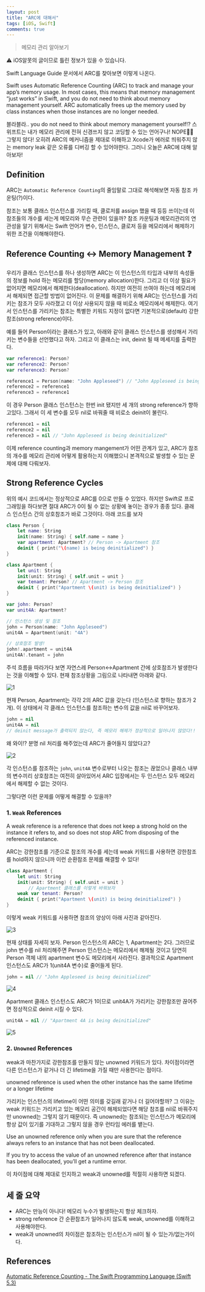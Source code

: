 ```yaml
---
layout: post
title: "ARC에 대해서"
tags: [iOS, Swift]
comments: true
---
```


> 메모리 관리 알아보기  

⚠ iOS알못의 글이므로 틀린 정보가 있을 수 있습니다.  

Swift Language Guide 문서에서 ARC를 찾아보면 이렇게 나온다.

Swift uses Automatic Reference Counting (ARC) to track and manage your app’s memory usage. In most cases, this means that memory management “just works” in Swift, and you do not need to think about memory management yourself. ARC automatically frees up the memory used by class instances when those instances are no longer needed.

블라블라.. you do not need to think about memory management yourself!? 스위프트는 내가 메모리 관리에 전혀 신경쓰지 않고 코딩할 수 있는 언어구나! NOPE🙅🏻 그렇지 않다! 오히려 ARC의 메커니즘을 제대로 이해하고 Xcode가 에러로 띄워주지 않는 memory leak 같은 오류를 디버깅 할 수 있어야한다. 그러니 오늘은 ARC에 대해 알아보자!

## Definition

ARC는 `Automatic Reference Counting`의 줄임말로 그대로 해석해보면 자동 참조 카운팅(?)이다.

참조는 보통 클래스 인스턴스를 가리킬 때, 클로저를 assign 했을 때 등등 쓰이는데 이 참조들의 개수를 세는게 메모리와 무슨 관련이 있을까? 참조 카운팅과 메모리관리의 연관성을 알기 위해서는 Swift 언어가 변수, 인스턴스, 클로저 등을 메모리에서 해제하기위한 조건을 이해해야한다.

## Reference Counting ↔ Memory Management ❓

우리가 클래스 인스턴스를 하나 생성하면 ARC는 이 인스턴스의 타입과 내부의 속성들의 정보를 hold 하는 메모리를 할당(memory allocation)한다. 그리고 더 이상 필요가 없어지면 메모리에서 해제한다(deallocation). 하지만 여전히 쓰여야 하는데 메모리에서 해제되면 접근할 방법이 없어진다. 이 문제를 해결하기 위해 ARC는 인스턴스를 가리키는 참조가 모두 사라졌고 더 이상 사용되지 않을 때 비로소 메모리에서 해제한다. 여기서 인스턴스를 가리키는 참조는 특별한 키워드 지정이 없다면 기본적으로(default) 강한참조(strong reference)이다.

예를 들어 Person이라는 클래스가 있고, 아래와 같이 클래스 인스턴스를 생성해서 가리키는 변수들을 선언했다고 하자. 그리고 이 클래스는 init, deinit 될 때 메세지를 출력한다.

```swift
var reference1: Person?
var reference2: Person?
var reference3: Person?

reference1 = Person(name: "John Appleseed") // "John Appleseed is being initialized"
reference2 = reference1
reference3 = reference1
```

이 경우 Person 클래스 인스턴스는 한번 init 됐지만 세 개의 strong reference가 향하고있다. 그래서 이 세 변수를 모두 nil로 바꿔줄 때 비로소 deinit이 불린다.

```swift
reference1 = nil
reference2 = nil
reference3 = nil // "John Appleseed is being deinitialized"
```

이제 reference counting과 memory mangement가 어떤 관계가 있고, ARC가 참조의 개수를 메모리 관리에 어떻게 활용하는지 이해했으니 본격적으로 발생할 수 있는 문제에 대해 다뤄보자.

## Strong Reference Cycles

위의 예시 코드에서는 정상적으로 ARC를 0으로 만들 수 있었다. 하지만 Swift로 프로그래밍을 하다보면 절대 ARC가 0이 될 수 없는 상황에 놓이는 경우가 종종 있다. 클래스 인스턴스 간의 상호참조가 바로 그것이다. 아래 코드를 보자

```swift
class Person {
    let name: String
    init(name: String) { self.name = name }
    var apartment: Apartment? // Person -> Apartment 참조
    deinit { print("\(name) is being deinitialized") }
}

class Apartment {
    let unit: String
    init(unit: String) { self.unit = unit }
    var tenant: Person? // Apartment -> Person 참조
    deinit { print("Apartment \(unit) is being deinitialized") }
}

var john: Person?
var unit4A: Apartment?

// 인스턴스 생성 및 참조
john = Person(name: "John Appleseed")
unit4A = Apartment(unit: "4A")

// 상호참조 발생!
john!.apartment = unit4A
unit4A!.tenant = john
```

주석 흐름을 따라가다 보면 자연스레 Person↔Apartment 간에 상호참조가 발생한다는 것을 이해할 수 있다. 현재 참조상황을 그림으로 나타내면 아래와 같다.

![1](https://user-images.githubusercontent.com/35067611/104595939-a0fe7780-56b6-11eb-9cf4-1ebeacd5d044.png)

현재 Person, Apartment는 각각 2의 ARC 값을 갖는다 (인스턴스로 향하는 참조가 2개). 이 상태에서 각 클래스 인스턴스를 참조하는 변수의 값을 nil로 바꾸어보자.

```swift
john = nil
unit4A = nil
// deinit message가 출력되지 않는다, 즉 메모리 해제가 정상적으로 일어나지 않았다!!
```

왜 와이!? 분명 nil 처리를 해주었는데 ARC가 줄어들지 않았다고?

![2](https://user-images.githubusercontent.com/35067611/104595943-a2c83b00-56b6-11eb-8245-4c965bd1755b.png)

각 인스턴스를 참조하는 `john`, `unit4A` 변수로부터 나오는 참조는 끊었으나 클래스 내부의 변수끼리 상호참조는 여전히 살아있어서 ARC 입장에서는 두 인스턴스 모두 메모리에서 해제할 수 없는 것이다.

그렇다면 이런 문제를 어떻게 해결할 수 있을까?

### 1. `Weak` References

A weak reference is a reference that does not keep a strong hold on the instance it refers to, and so does not stop ARC from disposing of the referenced instance.

ARC는 강한참조를 기준으로 참조의 개수를 세는데 weak 키워드를 사용하면 강한참조를 hold하지 않으니까 이런 순환참조 문제를 해결할 수 있다!

```swift
class Apartment {
    let unit: String
    init(unit: String) { self.unit = unit }
		// Apartment 클래스를 이렇게 바꿔보자
    weak var tenant: Person?
    deinit { print("Apartment \(unit) is being deinitialized") }
}
```

이렇게 weak 키워드를 사용하면 참조의 양상이 아래 사진과 같아진다.

![3](https://user-images.githubusercontent.com/35067611/104595944-a2c83b00-56b6-11eb-9236-6f8a55e8c055.png)

현재 상태를 자세히 보자. Person 인스턴스의 ARC는 1, Apartment는 2다. 그러므로 john 변수를 nil 처리해주면 Person 인스턴스는 메모리에서 해제될 것이고 당연히 Person 객체 내의 apartment 변수도 메모리에서 사라진다. 결과적으로 Apartment 인스턴스도 ARC가 1(unit4A 변수)로 줄어들게 된다.

```swift
john = nil // "John Appleseed is being deinitialized"
```

![4](https://user-images.githubusercontent.com/35067611/104595949-a360d180-56b6-11eb-906d-e26563c0188f.png)

Apartment 클래스 인스턴스도 ARC가 1이므로 unit4A가 가리키는 강한참조만 끊어주면 정상적으로 deinit 시킬 수 있다.

```swift
unit4A = nil // "Apartment 4A is being deinitialized"
```

![5](https://user-images.githubusercontent.com/35067611/104595951-a3f96800-56b6-11eb-934b-30a776ea488c.png)

### 2. `Unowned` References

weak과 마찬가지로 강한참조를 만들지 않는 unowned 키워드가 있다. 차이점이라면 다른 인스턴스가 같거나 더 긴 lifetime을 가질 때만 사용한다는 점이다.

unowned reference is used when the other instance has the same lifetime or a longer lifetime

가리키는 인스턴스의 lifetime이 어떤 의미를 갖길래 같거나 더 길어야할까? 그 이유는 weak 키워드는 가리키고 있는 메모리 공간이 해제되었다면 해당 참조를 nil로 바꿔주지만 unowned는 그렇지 않기 때문이다. 즉 unowned는 참조되는 인스턴스가 메모리에 항상 값이 있기를 기대하고 그렇지 않을 경우 런타임 에러를 뱉는다.

Use an unowned reference only when you are sure that the reference always refers to an instance that has not been deallocated.

If you try to access the value of an unowned reference after that instance has been deallocated, you’ll get a runtime error.

이 차이점에 대해 제대로 인지하고 weak과 unowned를 적절히 사용하면 되겠다.

## 세 줄 요약

- ARC는 만능이 아니다! 메모리 누수가 발생하는지 항상 체크하자.
- strong reference 간 순환참조가 일어나지 않도록 weak, unowned를 이해하고 사용해야한다.
- weak과 unowned의 차이점은 참조하는 인스턴스가 nil이 될 수 있는가/없는가이다.

## References

[Automatic Reference Counting - The Swift Programming Language (Swift 5.3)](https://docs.swift.org/swift-book/LanguageGuide/AutomaticReferenceCounting.html)
